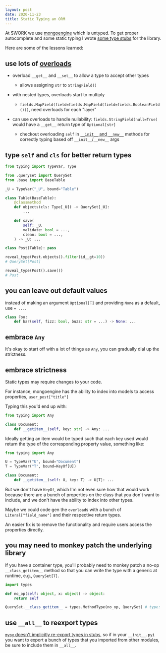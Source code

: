 ```yaml
---
layout: post
date: 2020-11-23
title: Static Typing an ORM
---
```


At \$WORK we use [mongoengine](https://github.com/MongoEngine/mongoengine)
which is untyped. To get proper autocomplete and some static typing I wrote
[some type stubs](https://github.com/sbdchd/mongo-types) for the library.

Here are some of the lessons learned:

## use lots of [overloads](https://mypy.readthedocs.io/en/stable/more_types.html#runtime-behavior)

- overload `__get__` and `__set__` to allow a type to accept other types

  - allows assigning `str` to `StringField()`

- with nested types, overloads start to multiply

  - `fields.MapField(field=fields.MapField(field=fields.BooleanField()))`,
    need overloads for each "layer"

- can use overloads to handle nullability: `fields.StringField(null=True)` would have a `__get__` return type of `Optional[str]`
  - checkout overloading `self` in [`__init__` and
    `__new__`](https://github.com/python/mypy/issues/4236#issuecomment-521628880)
    methods for correctly typing based off `__init__`/`__new__` args

## type `self` and `cls` for better return types

```python
from typing import TypeVar, Type

from .queryset import QuerySet
from .base import BaseTable

_U = TypeVar("_U", bound="Table")

class Table(BaseTable):
    @classmethod
    def objects(cls: Type[_U]) -> QuerySet[_U]:
        ...

    def save(
        self: _U,
        validate: bool = ...,
        clean: bool = ...,
    ) -> _U: ...

class Post(Table): pass

reveal_type(Post.objects().filter(id__gt=10))
# QuerySet[Post]

reveal_type(Post().save())
# Post
```

## you can leave out default values

instead of making an argument `Optional[T]` and providing `None` as a
default, use `= ...`.

```python
class Foo:
    def bar(self, fizz: bool, buzz: str = ...) -> None: ...
```

## embrace `Any`

It's okay to start off with a lot of things as `Any`, you can gradually
dial up the strictness.

## embrace strictness

Static types may require changes to your code.

For instance, mongoengine has the ability to index into models to access
properties, `user_post["title"]`

Typing this you'd end up with:

```python
from typing import Any

class Document:
    def __getitem__(self, key: str) -> Any: ...
```

Ideally getting an item would be typed such that each key used would
return the type of the corresponding property value, something like:

```python
from typing import Any

U = TypeVar("U", bound="Document")
T = TypeVar("T", bound=KeyOf[U])

class Document:
    def __getitem__(self: U, key: T) -> U[T]: ...
```

But we don't have `KeyOf`, which I'm not even sure how that would work
because there are a bunch of properties on the class that you don't want to
include, and we don't have the ability to index into other types.

Maybe we could code gen the `overload`s with a bunch of
`Literal["field_name"]` and their respective return types.

An easier fix is to remove the functionality and require users access the
properties directly.

## you may need to monkey patch the underlying library

If you have a container type, you'll probably need to monkey patch a no-op
`__class_getitem__` method so that you can write the type with a generic at
runtime, e.g., `QuerySet[T]`.

```python
import types

def no_op(self: object, x: object) -> object:
    return self

QuerySet.__class_getitem__ = types.MethodType(no_op, QuerySet) # type: ignore
```

## use `__all__` to reexport types

[`mypy` doesn't implicitly re-export
types in stubs](https://mypy.readthedocs.io/en/stable/config_file.html?highlight=__all__#confval-implicit_reexport),
so if in your `__init__.pyi` you want to export a bunch of types that you
imported from other modules, be sure to include them in `__all__`.
